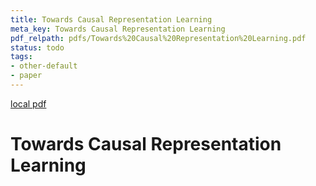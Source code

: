 ```yaml
---
title: Towards Causal Representation Learning
meta_key: Towards Causal Representation Learning
pdf_relpath: pdfs/Towards%20Causal%20Representation%20Learning.pdf
status: todo
tags:
- other-default
- paper
---
```


[local pdf](../../../pdfs/Towards%20Causal%20Representation%20Learning.pdf)

# Towards Causal Representation Learning
